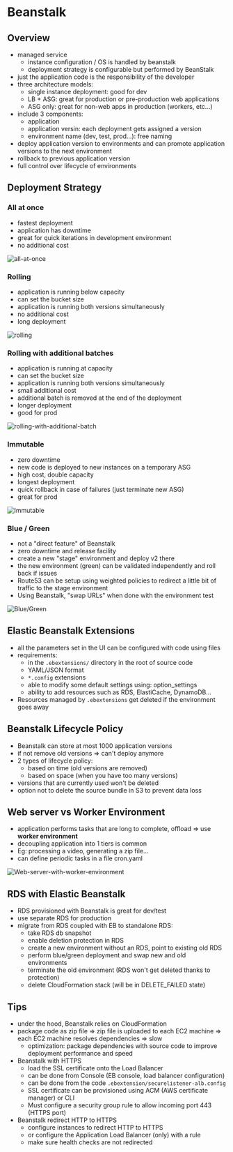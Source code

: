 # Beanstalk

## Overview

- managed service
    - instance configuration / OS is handled by beanstalk
    - deployment strategy is configurable but performed by BeanStalk
- just the application code is the responsibility of the developer
- three architecture models:
    - single instance deployment: good for dev
    - LB + ASG: great for production or pre-production web applications
    - ASG only: great for non-web apps in production (workers, etc...)
- include 3 components:
    - application
    - application versin: each deployment gets assigned a version
    - environment name (dev, test, prod...): free naming
- deploy application version to environments and can promote application versions to the next environment
- rollback to previous application version
- full control over lifecycle of environments

## Deployment Strategy

### All at once

- fastest deployment
- application has downtime
- great for quick iterations in development environment
- no additional cost

![all-at-once](images/beanstalk-1.jpeg)

### Rolling

- application is running below capacity
- can set the bucket size
- application is running both versions simultaneously
- no additional cost
- long deployment

![rolling](images/beanstalk-2.jpeg)

### Rolling with additional batches

- application is running at capacity
- can set the bucket size
- application is running both versions simultaneously
- small additional cost
- additional batch is removed at the end of the deployment
- longer deployment
- good for prod

![rolling-with-additional-batch](images/beanstalk-3.jpeg)

### Immutable

- zero downtime
- new code is deployed to new instances on a temporary ASG
- high cost, double capacity
- longest deployment
- quick rollback in case of failures (just terminate new ASG)
- great for prod

![Immutable](imags/../images/beanstalk-4.jpeg)

### Blue / Green

- not a "direct feature" of Beanstalk
- zero downtime and release facility
- create a new "stage" environment and deploy v2 there
- the new environment (green) can be validated independently and roll back if issues
- Route53 can be setup using weighted policies to redirect a little bit of traffic to the stage environment
- Using Beanstalk, "swap URLs" when done with the environment test

![Blue/Green](images/beanstalk-5.jpeg)

## Elastic Beanstalk Extensions

- all the parameters set in the UI can be configured with code using files
- requirements:
    - in the `.ebextensions/` directory in the root of source code
    - YAML/JSON format
    - `*.config` extensions
    - able to modify some default settings using: option_settings
    - ability to add resources such as RDS, ElastiCache, DynamoDB...
- Resources managed by `.ebextensions` get deleted if the environment goes away

## Beanstalk Lifecycle Policy

- Beanstalk can store at most 1000 application versions
- if not remove old versions ⇒ can't deploy anymore
- 2 types of lifecycle policy:
    - based on time (old versions are removed)
    - based on space (when you have too many versions)
- versions that are currently used won't be deleted
- option not to delete the source bundle in S3 to prevent data loss

## Web server vs Worker Environment

- application performs tasks that are long to complete, offload ⇒ use **worker environment**
- decoupling application into 1 tiers is common
- Eg: processing a video, generating a zip file...
- can define periodic tasks in a file cron.yaml

![Web-server-with-worker-environment](images/beanstalk-6.png)

## RDS with Elastic Beanstalk

- RDS provisioned with Beanstalk is great for dev/test
- use separate RDS for production
- migrate from RDS coupled with EB to standalone RDS:
    - take RDS db snapshot
    - enable deletion protection in RDS
    - create a new environment without an RDS, point to existing old RDS
    - perform blue/green deployment and swap new and old environments
    - terminate the old environment (RDS won't get deleted thanks to protection)
    - delete CloudFormation stack (will be in DELETE_FAILED state)

## Tips

- under the hood, Beanstalk relies on CloudFormation
- package code as zip file ⇒ zip file is uploaded to each EC2 machine ⇒ each EC2 machine resolves dependencies ⇒ slow
    - optimization: package dependencies with source code to improve deployment performance and speed
- Beanstalk with HTTPS
    - load the SSL certificate onto the Load Balancer
    - can be done from Console (EB console, load balancer configuration)
    - can be done from the code `.ebextension/securelistener-alb.config`
    - SSL certificate can be provisioned using ACM (AWS certificate manager) or CLI
    - Must configure a security group rule to allow incoming port 443 (HTTPS port)
- Beanstalk redirect HTTP to HTTPS
    - configure instances to redirect HTTP to HTTPS
    - or configure the Application Load Balancer (only) with a rule
    - make sure health checks are not redirected